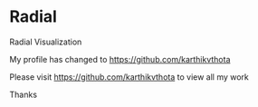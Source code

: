 Radial
======

Radial Visualization

My profile has changed to https://github.com/karthikvthota

Please visit https://github.com/karthikvthota to view all my work

Thanks
